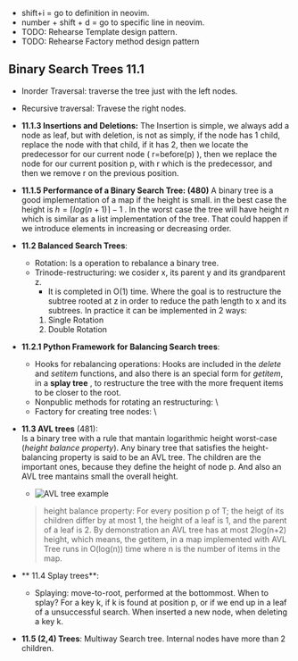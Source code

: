 * shift+i = go to definition in neovim.
* number + shift + d = go to specific line in neovim.
* TODO: Rehearse Template design pattern.
* TODO: Rehearse Factory method design pattern

## Binary Search Trees 11.1

- Inorder Traversal: traverse the tree just with the left nodes.
- Recursive traversal: Travese the right nodes.

- **11.1.3 Insertions and Deletions:**
  The Insertion is simple, we always add a node as leaf, but with
  deletion, is not as simply, if the node has 1 child, replace the
  node with that child, if it has 2, then we locate the predecessor
  for our current node ( r=before(p) ), then we replace the node
  for our current position p, with r which is the predecessor, and
  then we remove r on the previous position.

- **11.1.5 Performance of a Binary Search Tree: (480)** A binary tree is a good
  implementation of a map if the height is small.  in the best case
  the height is $h=\lceil log(n+1)\rceil-1$ . 
In the worst case the tree will have height *n* which is similar 
as a list implementation of the tree. That could happen if we 
introduce elements in increasing or decreasing order.

- **11.2 Balanced Search Trees**: 
  - Rotation: Is a operation to rebalance a binary tree.
  - Trinode-restructuring: we cosider x, its parent y and its grandparent z.
    - It is completed in O(1) time.
    Where the goal is to restructure the subtree rooted at z in order to reduce
    the path length to x and its subtrees. In practice it can be implemented in 2 ways:
    1. Single Rotation
    2. Double Rotation

- **11.2.1 Python Framework for Balancing Search trees**:
  - Hooks for rebalancing operations: 
    Hooks are included in the *delete* and *setitem* 
    functions, and also there is an special form for *getitem*, in a **splay tree**
    , to restructure the tree with the more frequent items to be closer to the root.
  - Nonpublic methods for rotating an restructuring: \
  - Factory for creating tree nodes: \

- **11.3 AVL trees** (481):    
  Is a binary tree with a rule that mantain logarithmic height worst-case (*height balance
  property*). Any binary tree that satisfies the height-balancing property is said to be
  an AVL tree. The children are the important ones, because they define the height of node
  p. And also an AVL tree mantains small the overall height.
  - ![AVL tree example](https://learnersbucket.com/wp-content/uploads/2021/03/AVL-Tree-in-Javascript.png)  
  > height balance property: For every position p of T; the heigt of its children differ 
    by at most 1, the height of a leaf is 1, and the parent of a leaf is 2.
  By demonstration an AVL tree has at most 2log(n+2) height, which means, the getitem, in 
  a map implemented with AVL Tree runs in O(log(n)) time where n is the number of items in the
  map.
- ** 11.4 Splay trees**:
  - Splaying: move-to-root, performed at the bottommost.
  When to splay? For a key k, if k is found at position p, or if we end up in a leaf of a unsuccessful
  search. When inserted a new node, when deleting a key k.
- **11.5 (2,4) Trees**: Multiway Search tree. Internal nodes have more than 2 children.

